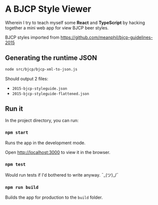 # A BJCP Style Viewer

Wherein I try to teach myself some **React** and **TypeScript** by hacking
together a mini web app for view BJCP beer styles.

BJCP styles imported from <https://github.com/meanphil/bjcp-guidelines-2015>


## Generating the runtime JSON

```sh
node src/bjcp/bjcp-xml-to-json.js
```

Should output 2 files:

- `2015-bjcp-styleguide.json`
- `2015-bjcp-styleguide-flattened.json`


## Run it

In the project directory, you can run:

### `npm start`

Runs the app in the development mode.

Open <http://localhost:3000> to view it in the browser.


### `npm test`

Would run tests if I'd bothered to write anyway. ¯\_(ツ)_/¯


### `npm run build`

Builds the app for production to the `build` folder.
